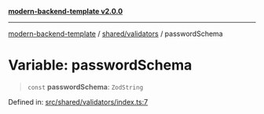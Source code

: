 [**modern-backend-template v2.0.0**](../../../README.md)

***

[modern-backend-template](../../../modules.md) / [shared/validators](../README.md) / passwordSchema

# Variable: passwordSchema

> `const` **passwordSchema**: `ZodString`

Defined in: [src/shared/validators/index.ts:7](https://github.com/maemreyo/saas-4cus-nodejs/blob/2a5b3f3aa11335dfa561e80e1feabb8e6084261e/src/shared/validators/index.ts#L7)
